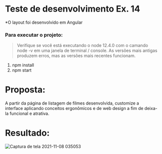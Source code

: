 # Teste de desenvolvimento Ex. 14

*O layout foi desenvolvido em Angular
### Para executar o projeto:

> Verifique se você está executando o node 12.4.0 com o camando node -v em uma janela de terminal / console. As versões mais antigas produzem erros, mas as versões mais recentes funcionam.

1. npm install
2. npm start

# Proposta:
A partir da página de listagem de filmes desenvolvida, customize a interface aplicando conceitos ergonômicos e de web design a fim de deixa-la funcional e atrativa.

# Resultado: 

![Captura de tela 2021-11-08 035053](https://user-images.githubusercontent.com/42192877/140698412-dd4e811b-63f8-4078-87e1-96b07672d540.png)
